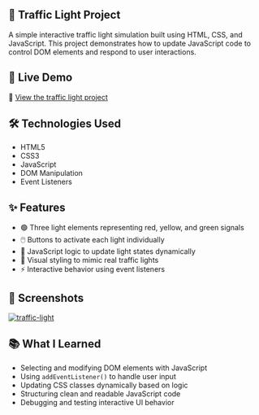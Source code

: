 ## 🚦 Traffic Light Project

A simple interactive traffic light simulation built using HTML, CSS, and JavaScript. This project demonstrates how to update JavaScript code to control DOM elements and respond to user interactions.

## 🚀 Live Demo

🔗 [View the traffic light project](https://dash.generalassemb.ly/selkoc/update-the-javascript-code)

## 🛠️ Technologies Used

- HTML5  
- CSS3  
- JavaScript  
- DOM Manipulation  
- Event Listeners

## ✨ Features

- 🟢 Three light elements representing red, yellow, and green signals  
- 🖱️ Buttons to activate each light individually  
- 🔄 JavaScript logic to update light states dynamically  
- 🎨 Visual styling to mimic real traffic lights  
- ⚡ Interactive behavior using event listeners

## 📸 Screenshots

<a href="https://ibb.co/dwHS2pxg"><img src="https://i.ibb.co/dwHS2pxg/traffic-light.png" alt="traffic-light" border="0"></a>
## 📚 What I Learned

- Selecting and modifying DOM elements with JavaScript  
- Using `addEventListener()` to handle user input  
- Updating CSS classes dynamically based on logic  
- Structuring clean and readable JavaScript code  
- Debugging and testing interactive UI behavior
